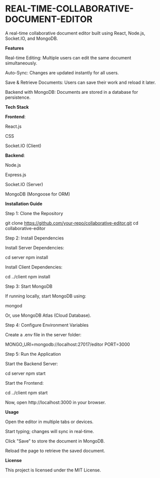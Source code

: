 # REAL-TIME-COLLABORATIVE-DOCUMENT-EDITOR

A real-time collaborative document editor built using React, Node.js, Socket.IO, and MongoDB.

**Features**

Real-time Editing: Multiple users can edit the same document simultaneously.

Auto-Sync: Changes are updated instantly for all users.

Save & Retrieve Documents: Users can save their work and reload it later.

Backend with MongoDB: Documents are stored in a database for persistence.

**Tech Stack**

**Frontend**:

React.js

CSS

Socket.IO (Client)

**Backend**:

Node.js

Express.js

Socket.IO (Server)

MongoDB (Mongoose for ORM)

**Installation Guide**

Step 1: Clone the Repository

  git clone https://github.com/your-repo/collaborative-editor.git
  cd collaborative-editor

Step 2: Install Dependencies

Install Server Dependencies:

cd server
npm install

Install Client Dependencies:

cd ../client
npm install

Step 3: Start MongoDB

If running locally, start MongoDB using:

mongod

Or, use MongoDB Atlas (Cloud Database).

Step 4: Configure Environment Variables

Create a .env file in the server folder:

MONGO_URI=mongodb://localhost:27017/editor
PORT=3000

Step 5: Run the Application

Start the Backend Server:

cd server
npm start

Start the Frontend:

cd ../client
npm start

Now, open http://localhost:3000 in your browser.

**Usage**

Open the editor in multiple tabs or devices.

Start typing; changes will sync in real-time.

Click "Save" to store the document in MongoDB.

Reload the page to retrieve the saved document.

**License**

This project is licensed under the MIT License.


